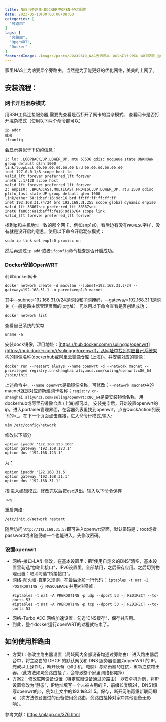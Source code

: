```yaml
---
title: NAS当旁路由-DOCKER中OPEN-WRT配置
date: 2023-05-10T00:00:00+08:00
categories: [
  "旁路由"
]
tags: [
  "旁路由",
  "OpenWRT",
  "Docker"
]
featuredImage: /images/posts/20230510_NAS当旁路由-DOCKER中OPEN-WRT配置.jpg
---
```

家里NAS上为啥要弄个旁路由，当然是为了能更好的优化网络，美美的上网了。

## 安装流程：
### **网卡开启混杂模式**
用SSH工具连接服务器,需要先查看是否打开了网卡的混杂模式。
查看网卡是否打开混杂模式（使用以下两个命令都可以）
```
ip addr
或者
ifconfig
```
会显示类似于下边的信息：
```
1: lo: .LOOPBACK,UP,LOWER_UP. mtu 65536 qdisc noqueue state UNKNOWN group default qlen 1000
link/loopback 00:00:00:00:00:00 brd 00:00:00:00:00:00
inet 127.0.0.1/8 scope host lo
valid_lft forever preferred_lft forever
inet6 ::1/128 scope host
valid_lft forever preferred_lft forever
2: enp1s0: .BROADCAST,MULTICAST,PROMISC,UP,LOWER_UP. mtu 1500 qdisc pfifo_fast state UP group default qlen 1000
link/ether 68:1d:ef:16:9d:16 brd ff:ff:ff:ff:ff:ff
inet 192.168.31.74/24 brd 192.168.31.255 scope global dynamic enp1s0
valid_lft 33867sec preferred_lft 33867sec
inet6 fe80::6a1d:efff:fe16:9d16/64 scope link
valid_lft forever preferred_lft forever
```
找到ip和主机地址一致的那个网卡，例如enp1s0，看后边有没有`PROMISC`字样，没有就是没开启的意思，使用以下命令开启混杂模式：
```
sudo ip link set enp1s0 promisc on
```
然后再通过`ip addr`或者`ifconfig`命令检查是否开启成功。


### **Docker安装OpenWRT**
创建docker网卡
```
docker network create -d macvlan --subnet=192.168.31.0/24 --gateway=192.168.31.1 -o parent=enp1s0 macnet
```
其中--subnet=192.168.31.0/24是网段和子网掩码，--gateway=192.168.31.1是网关（一般是路由器管理页面的ip地址）
可以用以下命令查看是否创建成功：
```
docker network list
```
查看自己系统的架构
```
uname -a
```
安装dock镜像，项目地址：[https://hub.docker.com/r/sulinggg/openwrt](https://hub.docker.com/r/sulinggg/openwrt)，从网址中找到对应自己系统架构的镜像名称(dockerhub或阿里云镜像仓库 (上海))。并安装对应的镜像：
```
docker run --restart always --name openwrt -d --network macnet --privileged registry.cn-shanghai.aliyuncs.com/suling/openwrt:x86_64 /sbin/init
```
上述命令中，`--name openwrt`是指镜像名称，可修改；`--network macnet`中的macnet就是对应的新建网卡名称；`registry.cn-shanghai.aliyuncs.com/suling/openwrt:x86_64`是要安装镜像名称，用dockerhub或阿里云镜像仓库 (上海)都可以。
安装完毕后，开始设置openwrt的ip。进入portainer管理界面，在容器列表里找到openwrt，点击QuickAction列表下的>_，在下一个页面点击连接，进入命令行模式,输入:
```
vim /etc/config/network
```
修改以下部分
```
option ipaddr '192.168.123.100'
option gateway '192.168.123.1'
option dns '192.168.123.1'
```
为：
```
option ipaddr '192.168.31.5'
option gateway '192.168.31.1'
option dns '192.168.31.1'
```
按i进入编辑模式，修改完以后按esc退出，输入以下命令保存
```
:wq
```
重启网络:
```
/etc/init.d/network restart
```
随后访问`http://192.168.31.5/`即可进入openwrt界面，默认密码是：root或者password或者随便输一个也能进入。先修改密码。

### **设置openwrt**
+ 网络-接口-LAN-修改，在基本设置里：把“使用自定义的DNS”清空，基本设置里勾选“忽略此接口”，IPv6设置里，全部禁用，之后保存应用。之后切到物理设置：取消勾选“桥接接口”。
+ 网络-防火墙-自定义规则，在最后添加一行代码：
 `iptables -t nat -I POSTROUTING -j MASQUERADE`
  并用`#`注释掉：
  ```
  #iptables -t nat -A PREROUTING -p udp --dport 53 -j REDIRECT --to-ports 53
  #iptables -t nat -A PREROUTING -p tcp --dport 53 -j REDIRECT --to-ports 53
  ```
+ 网络-Turbo ACC 网络加速设置：勾选“DNS缓存”，保存并应用。
+ 到此，整个docker运行openWRT的过程就结束了。


## **如何使用胖路由**

+ 方案1：修改主路由器设置（局域网内全部设备均通过旁路由）
  进入路由器后台中，将主路由的 DHCP 的默认网关和 DNS 服务器设置为openWRT的 IP。完成以上操作后，断开设备（如手机，电脑）与路由器的连接，重新连接路由器。(此方法如果旁路由挂了，会导致整个家里网络都瘫掉)
+ 方案2：修改联网设备设置（特定联网设备通过旁路由）
  以安卓机为例，将IP设置修改为“静态”，IP地址填写一个未被占用的IP，前缀长度填24，DNS1填写openwrt的ip，例如上文中的192.168.31.5。保存，断开网络再重新联网即可（次方法仅设置过的设备使用旁路由，旁路由挂掉对家中其他设备无影响）。

参考文献：https://mlapp.cn/376.html